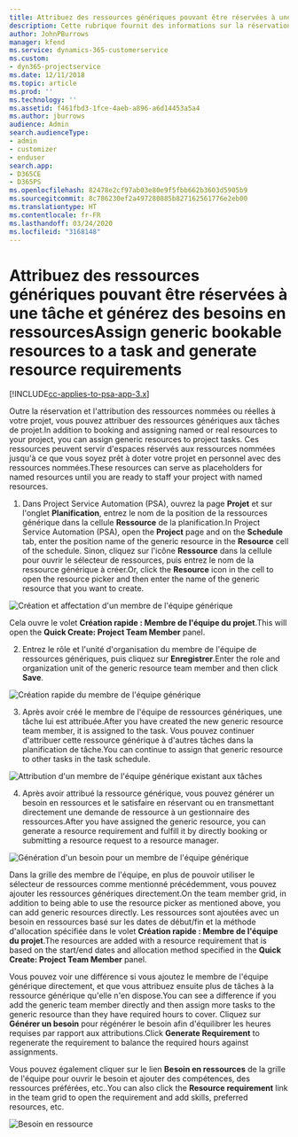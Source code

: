 ```yaml
---
title: Attribuez des ressources génériques pouvant être réservées à une tâche et à une équipe de projet
description: Cette rubrique fournit des informations sur la réservation de ressources génériques dans les tâches et les équipes de projet.
author: JohnPBurrows
manager: kfend
ms.service: dynamics-365-customerservice
ms.custom:
- dyn365-projectservice
ms.date: 12/11/2018
ms.topic: article
ms.prod: ''
ms.technology: ''
ms.assetid: f461fbd3-1fce-4aeb-a896-a6d14453a5a4
ms.author: jburrows
audience: Admin
search.audienceType:
- admin
- customizer
- enduser
search.app:
- D365CE
- D365PS
ms.openlocfilehash: 82478e2cf97ab03e80e9f5fbb662b3603d5905b9
ms.sourcegitcommit: 8c786230ef2a497280885b827162561776e2eb00
ms.translationtype: HT
ms.contentlocale: fr-FR
ms.lasthandoff: 03/24/2020
ms.locfileid: "3168148"
---
```

# <a name="assign-generic-bookable-resources-to-a-task-and-generate-resource-requirements"></a><span data-ttu-id="6d790-103">Attribuez des ressources génériques pouvant être réservées à une tâche et générez des besoins en ressources</span><span class="sxs-lookup"><span data-stu-id="6d790-103">Assign generic bookable resources to a task and generate resource requirements</span></span> 

[!INCLUDE[cc-applies-to-psa-app-3.x](../includes/cc-applies-to-psa-app-3x.md)]

<span data-ttu-id="6d790-104">Outre la réservation et l'attribution des ressources nommées ou réelles à votre projet, vous pouvez attribuer des ressources génériques aux tâches de projet.</span><span class="sxs-lookup"><span data-stu-id="6d790-104">In addition to booking and assigning named or real resources to your project, you can assign generic resources to project tasks.</span></span> <span data-ttu-id="6d790-105">Ces ressources peuvent servir d'espaces réservés aux ressources nommées jusqu'à ce que vous soyez prêt à doter votre projet en personnel avec des ressources nommées.</span><span class="sxs-lookup"><span data-stu-id="6d790-105">These resources can serve as placeholders for named resources until you are ready to staff your project with named resources.</span></span> 

1. <span data-ttu-id="6d790-106">Dans Project Service Automation (PSA), ouvrez la page **Projet** et sur l'onglet **Planification**, entrez le nom de la position de la ressources générique dans la cellule **Ressource** de la planification.</span><span class="sxs-lookup"><span data-stu-id="6d790-106">In Project Service Automation (PSA), open the **Project** page and on the **Schedule** tab, enter the position name of the generic resource in the **Resource** cell of the schedule.</span></span> <span data-ttu-id="6d790-107">Sinon, cliquez sur l'icône **Ressource** dans la cellule pour ouvrir le sélecteur de ressources, puis entrez le nom de la ressource générique à créer.</span><span class="sxs-lookup"><span data-stu-id="6d790-107">Or, click the **Resource** icon in the cell to open the resource picker and then enter the name of the generic resource that you want to create.</span></span>

![Création et affectation d'un membre de l'équipe générique](media/RM-how-to-9.png)

<span data-ttu-id="6d790-109">Cela ouvre le volet **Création rapide : Membre de l'équipe du projet**.</span><span class="sxs-lookup"><span data-stu-id="6d790-109">This will open the **Quick Create: Project Team Member** panel.</span></span> 

2. <span data-ttu-id="6d790-110">Entrez le rôle et l'unité d'organisation du membre de l'équipe de ressources génériques, puis cliquez sur **Enregistrer**.</span><span class="sxs-lookup"><span data-stu-id="6d790-110">Enter the role and organization unit of the generic resource team member and then click **Save**.</span></span>

![Création rapide du membre de l'équipe générique](media/RM-how-to-10.png)

3. <span data-ttu-id="6d790-112">Après avoir créé le membre de l'équipe de ressources génériques, une tâche lui est attribuée.</span><span class="sxs-lookup"><span data-stu-id="6d790-112">After you have created the new generic resource team member, it is assigned to the task.</span></span> <span data-ttu-id="6d790-113">Vous pouvez continuer d'attribuer cette ressource générique à d'autres tâches dans la planification de tâche.</span><span class="sxs-lookup"><span data-stu-id="6d790-113">You can continue to assign that generic resource to other tasks in the task schedule.</span></span>

![Attribution d'un membre de l'équipe générique existant aux tâches](media/RM-how-to-11.png)

4. <span data-ttu-id="6d790-115">Après avoir attribué la ressource générique, vous pouvez générer un besoin en ressources et le satisfaire en réservant ou en transmettant directement une demande de ressource à un gestionnaire des ressources.</span><span class="sxs-lookup"><span data-stu-id="6d790-115">After you have assigned the generic resource, you can generate a resource requirement and fulfill it by directly booking or submitting a resource request to a resource manager.</span></span>

![Génération d'un besoin pour un membre de l'équipe générique](media/RM-how-to-12.png)

<span data-ttu-id="6d790-117">Dans la grille des membre de l'équipe, en plus de pouvoir utiliser le sélecteur de ressources comme mentionné précédemment, vous pouvez ajouter les ressources génériques directement.</span><span class="sxs-lookup"><span data-stu-id="6d790-117">On the team member grid, in addition to being able to use the resource picker as mentioned above, you can add generic resources directly.</span></span> <span data-ttu-id="6d790-118">Les ressources sont ajoutées avec un besoin en ressources basé sur les dates de début/fin et la méthode d'allocation spécifiée dans le volet **Création rapide : Membre de l'équipe du projet**.</span><span class="sxs-lookup"><span data-stu-id="6d790-118">The resources are added with a resource requirement that is based on the start/end dates and allocation method specified in the **Quick Create: Project Team Member** panel.</span></span>

<span data-ttu-id="6d790-119">Vous pouvez voir une différence si vous ajoutez le membre de l'équipe générique directement, et que vous attribuez ensuite plus de tâches à la ressource générique qu'elle n'en dispose.</span><span class="sxs-lookup"><span data-stu-id="6d790-119">You can see a difference if you add the generic team member directly and then assign more tasks to the generic resource than they have required hours to cover.</span></span> <span data-ttu-id="6d790-120">Cliquez sur **Générer un besoin** pour régénérer le besoin afin d'équilibrer les heures requises par rapport aux attributions.</span><span class="sxs-lookup"><span data-stu-id="6d790-120">Click **Generate Requirement** to regenerate the requirement to balance the required hours against assignments.</span></span>

<span data-ttu-id="6d790-121">Vous pouvez également cliquer sur le lien **Besoin en ressources** de la grille de l'équipe pour ouvrir le besoin et ajouter des compétences, des ressources préférées, etc..</span><span class="sxs-lookup"><span data-stu-id="6d790-121">You can also click the **Resource requirement** link in the team grid to open the requirement and add skills, preferred resources, etc.</span></span>

![Besoin en ressource](media/RM-how-to-13.png)

